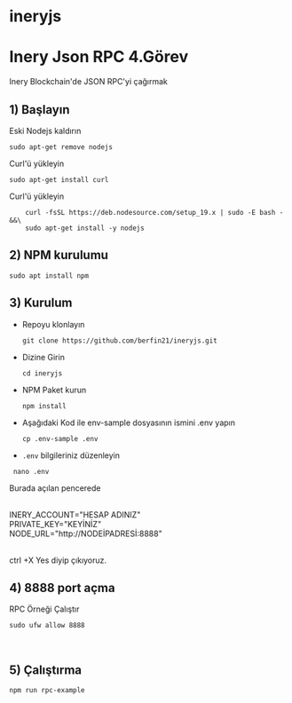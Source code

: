 # ineryjs

# Inery Json RPC 4.Görev
Inery Blockchain'de JSON RPC'yi çağırmak


## 1) Başlayın
Eski Nodejs kaldırın
<br>

```shell
sudo apt-get remove nodejs
```

Curl'ü yükleyin

```shell
sudo apt-get install curl
```

Curl'ü yükleyin

```shell
    curl -fsSL https://deb.nodesource.com/setup_19.x | sudo -E bash - &&\
    sudo apt-get install -y nodejs
```

     
## 2) NPM kurulumu

```shell
sudo apt install npm
```



## 3) Kurulum

* Repoyu klonlayın

   ```
   git clone https://github.com/berfin21/ineryjs.git
   ```

* Dizine Girin

   ```
   cd ineryjs
   ```

* NPM Paket kurun

   ```
   npm install
   ```

* Aşağıdaki Kod ile env-sample dosyasının ismini .env yapın 

   ```
   cp .env-sample .env
   ```

*  ```.env``` bilgileriniz düzenleyin

  ```
   nano .env
   ```

Burada açılan pencerede <br><br>


INERY_ACCOUNT="HESAP ADINIZ" <br>
PRIVATE_KEY="KEYİNİZ"<br>
NODE_URL="http://NODEİPADRESİ:8888" 
<br><br>

ctrl +X  Yes diyip çıkıyoruz.


## 4) 8888 port açma 

RPC Örneği Çalıştır

```
sudo ufw allow 8888
```

<br>

## 5) Çalıştırma

```
npm run rpc-example
```
